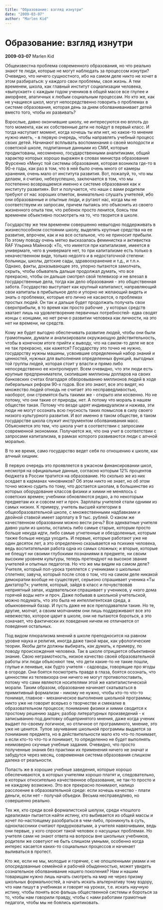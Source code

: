 ```yaml
---
title: "Образование: взгляд изнутри"
date: "2009-03-07"
author: "Marlen Kid"
---
```


# Образование: взгляд изнутри

**2009-03-07** Marlen Kid

Общеизвестна проблема современного образования, но что реально знают те люди, которые не могут наблюдать за процессом изнутри? Очевидно, что ничего сущностного, ибо на самом деле никто не хочет в этом разбираться: у каждого свои проблемы, своя жизнь. А тем временем, школа, как главный институт социализации человека, «выпускает» с каждым годом учеников в общей массе все глупее и аморфнее, апатичных к любым социальным процессам. Но кто же, как не учащиеся школ, могут непосредственно говорить о проблемах в системе образования, которая день за днем оболваниванивает детей вместо того, чтобы их развивать?

Взрослые, давно окончившие школу, не интересуются ею вплоть до того момента, как их собственные дети не пойдут в первый класс. И тогда наступает момент, когда хочешь ты или нет, но какое-то мнение нужно иметь, - в первую очередь, чтобы направлять учебный процесс своих детей. Начинают всплывать воспоминания о своей молодости и советской школе, подпитанные данными из СМИ, которые продиктованы, несомненно, государственными аналитиками, общий характер которых хорошо выражен в словах министра образования Фурсенко «Минус той системы образования, которая возникла где-то в 90-е годы, как раз в том, что в ней было очень много от камеры хранения, очень мало от института развития. Вот, пожалуй, то, что мы делаем, я считаю, небезуспешно, заключается в том, что мы постепенно возвращаемся именно к системе образования как к институту развития». Вот и получается, что наши с вами родители требуют от нас хороших отметок, внимательно слушать учителей, ибо они образованные и опытные люди, и ругают нас, когда мы не соответствуем их запросам, причем пытаясь это объяснить из своего жизненного опыта тем, что ребенок просто ленится, боясь тем временем объективно посмотреть на то, что творится в школе.

Государству же тем временем совершенно невыгодно поддерживать в жизнеспособном состоянии школу, выделять крупные средства на ее развитие, впрочем, как и на все остальное, что не приносит прибыли. По этому поводу очень метко высказалась феминистка и активистка RAF Ульрика Майнхоф: «То, что имеется при капитализме, имеется в универмаге, чего в универмаге нет, то при капитализме есть только в некачественном виде, только недолго и в недостаточной степени: больницы, школы, детские сады, здравоохранение и т.д., и т.п.». Однако, факты, доказывающее это, упорно пытаются замолчать, скрыть, чтобы обыватель дальше продолжал думать, что все прекрасно, чтобы он дальше смотрел свой телевизор и не влезал в государственные дела, тогда как дело образования - это общественная забота. Государство выступает как крупный капиталист, направляющий свои капиталы в прибыльное дело и упорно не желающий видеть и знать о проблемах, которые его лично не касаются, о проблемах простых людей. Он так и дальше будет продолжать получать свои сверхприбыли, в то время как просто рабочие , у которых средств хватает лишь на удовлетворение первичных потребностей- едва сводят концы с концами, но нет речи о развитии человека как личности, на это нет ни времени, ни средств.

Кому же будет выгодно обеспечивать развитие людей, чтобы они были грамотными, думали и анализировали окружающую действительность, чтобы в конечном итоге прийти к выводу, что на самом-то деле не все не так прекрасно, как кажется? Государству это точно не нужно, государству нужны машины, усвоившие определенный набор знаний и ценностей, нужных для выполнения определенных функций, выгодных той группы людей, которая стоит у власти и прямо либо непосредственно ее контролирует. Всем очевидно, что эти люди есть крупные предприниматели, скопившие миллионы долларов на своих банковских счетах благодаря обворовыванию миллионов людей в ходе либеральных реформ 90-х годов. Все это знают, все это видят, но множество людей отнюдь не считает это несправедливостью, наоборот, они стремятся быть такими же - открыто или косвенно. Но не потому, что они такие от природы, нет. А потому что мораль в нашем обществе такая. Потому что везде царят индивидуализм и нажива, эти люди не могут осознать всю гнусность таких помыслов в силу своего низкого культурного развития. И вот именно в таком обществе, в таком государстве школа служит инструментом оболванивания масс. Объясняется это тем, что школа учит в соответствии с запросами современной экономики. Получается же, что она учит в соответствии с запросами капитализма, в рамках которого развиваются люди с алчной моралью.

В то же время, само государство ведет себя по отношению к школе, как алчный хищник.

В первую очередь это проявляется в ужасном финансировании школ, несмотря на официальные данные, согласно которым 12% процентов бюджета в России тратится на образование. Но сколько же из них оседает в карманах чиновников? Об этом никто не знает, но об этом точно можно судить по тому, что достается школам, в большинстве из которых оборудование классов физики и химии не менялось с советских времен; учебники обновляются редко, а по некоторым предметам их и совсем нет и проч. Зарплаты учителей стали одними из самых низких. К примеру, учитель высшей категории в общеобразовательной школе, с множественными надбавками и двойной ставкой имеет зарплату в 9 тыс. рублей. О каком же качественном образовании можно вести речь? Все адекватные учителя давно ушли из школы, остались либо самые старые, которым просто больше некуда идти, либо самые угнетенные и обездоленные, которым также больше некуда уходить. И первые, которые работают уже не один десяток лет, а это определенно сказывается на психике человека, ведь воспитательная работа одна из самых сложных; и вторые, которые не блещут ни своими глубокими познаниями в предмете, ни своим высоким уровнем культуры, теперь претендуют на высокое звание учителей и опытных педагогов. Но что же мы видим на самом деле? Учителя, который пол-урока треплется с учениками о школьных сплетнях; завуча, который после слов о том, что на самом деле никакой демократии вообще не существует, серьезно спрашивает ученика «Ты диктатор?»; учителя, который, зайдя в класс и почувствовав неприятный запах, издевательски спрашивает у учеников, у «кого дома горячей воды нет» и проч. Даже побывав в школьной учительской, можно подумать, что это была не интеллигентская среда, а обыкновенный базар. И пусть даже не все преподаватели такие. Но те, другие, молчат, а своим молчанием они лишь поддерживают все это невежество, которое царит в школе, они не пытаются бороться, а это означает, что фактически их поведение ничем не отличается от поведения остальных.

Под видом плюрализма мнений в школе преподносится на равном уровне наука и религия, иногда даже такой мрак, как уфологические теории. Якобы дети должны выбирать, как думать, к примеру, по поводу происхождения человека. Так в школе отрицается объективное знание. Свою неграмотность, низкое качество своей образовательной работы эти люди объясняют тем, что дети какие-то не такие пошли, глупые и ленивые, как будто учителя - садоводы, говорящие про ягоды в огороде. Они боятся посмотреть правде в глаза, боятся осознать, что ценностям из телевизора они ничего не могут противопоставить, потому что сами являются носителями этой же капиталистической морали. Таким образом, образование начинает скатываться в примитивный формализм - никому не нужно, чтобы кто-то что-то понимал, главное - механическое выполнение школьной программы; никто уже не говорит всерьез о творчестве и смекалке в образовательном процессе; понимание физики и химии сводится к простому решению задач; разбор литературных произведений - к записыванию под диктовку общепринятого мнения, даже когда ученик выдает по-своему логичное, но отличное от программного, мнение, это уже не ценится. Тупое заучивание школьной программы выдается за понимание предмета, но в действительности мало кто что-то понимает, а если кто-то что-то и понимает, то определенно не будет выполнять неимоверно скучные учебные задания. Очевидно, что просто полученные знания без практики их применения ничего не значат и забудутся через месяц, современная система образования слишком далека от реальности.

Попасть же в хорошие учебные заведения, которые хорошо обеспечиваются, в которых учителям хорошо платят и, следовательно, в которых относительно качественное образование, не так-то просто и не каждому возможно. Это все прекрасно понимают, налицо расслоение в образовательной среде: если хочешь качество - плати деньги, если нет - получай объедки. Весьма несправедливо, но совершенно реально.

Тех же, кто среди всей формалистской шелухи, среди «пошлого идеализма» пытается найти истину, кто выбивается из общей массы и хочет по-настоящему разобраться в чем-либо, проникнуть в суть, одноклассники считают придурковатыми, а учителя навязчивыми, ведь они первые, у кого спросит такой человек о насущных проблемах. Но учителя сами не знают ответа на вопросы вне школьных учебников, родители же советуют не быть слишком умными, особенно когда интерес касается каких-то социальных процессов и начинает выливаться в протест.

Кто же, если не мы, молодые и горячие, с не опошленными умами и не опосредованные семейной и рабочей обыденностью, может увидеть сознательное оболванивание нашего поколения? Нам и нашим товарищам нужно лишь начать смотреть на мир не через призму школьных формальностей, а начать искать альтернативу тому вздору, что нам пишут в учебниках и говорят на уроках, т.е. искать научную истину, чтобы понять всю фальшь общественной системы и бороться за то, чтобы нам говорили правду, чтобы с нами работами грамотные педагоги, чтобы мы не боялись критиковать.